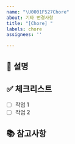 ```yaml
---
name: "\U0001F527Chore"
about: 기타 변경사항
title: "[Chore] "
labels: chore
assignees: ''

---
```


## 📝 설명

<!-- 작업 내용에 대해 설명해주세요 -->

## ✅ 체크리스트

- [ ] 작업 1
- [ ] 작업 2

## 📚 참고사항

<!-- 참고할만한 자료가 있다면 첨부해주세요 -->
